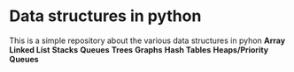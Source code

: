 # Data structures in python

This is a simple repository about the various data structures in pyhon
**Array**
**Linked List**
**Stacks**
**Queues**
**Trees**
**Graphs**
**Hash Tables**
**Heaps/Priority Queues**
